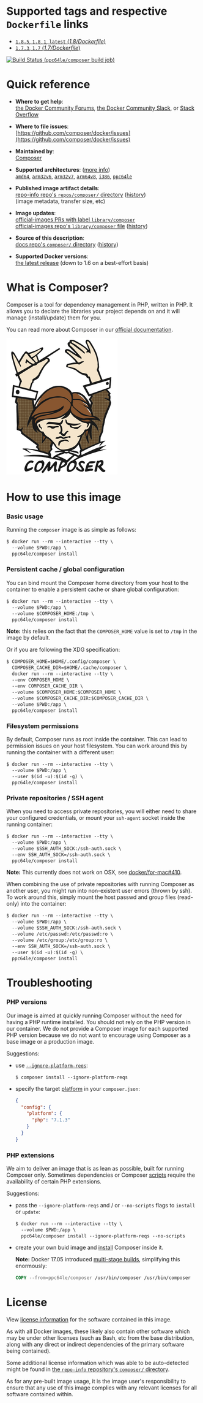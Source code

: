 <!--

********************************************************************************

WARNING:

    DO NOT EDIT "composer/README.md"

    IT IS AUTO-GENERATED

    (from the other files in "composer/" combined with a set of templates)

********************************************************************************

-->

# Supported tags and respective `Dockerfile` links

-	[`1.8.5`, `1.8`, `1`, `latest` (*1.8/Dockerfile*)](https://github.com/composer/docker/blob/b09945e1c20d64bc62b20dbc20e77eec93d3ee87/1.8/Dockerfile)
-	[`1.7.3`, `1.7` (*1.7/Dockerfile*)](https://github.com/composer/docker/blob/b09945e1c20d64bc62b20dbc20e77eec93d3ee87/1.7/Dockerfile)

[![Build Status](https://doi-janky.infosiftr.net/job/multiarch/job/ppc64le/job/composer/badge/icon) (`ppc64le/composer` build job)](https://doi-janky.infosiftr.net/job/multiarch/job/ppc64le/job/composer/)

# Quick reference

-	**Where to get help**:  
	[the Docker Community Forums](https://forums.docker.com/), [the Docker Community Slack](https://blog.docker.com/2016/11/introducing-docker-community-directory-docker-community-slack/), or [Stack Overflow](https://stackoverflow.com/search?tab=newest&q=docker)

-	**Where to file issues**:  
	[https://github.com/composer/docker/issues](https://github.com/composer/docker/issues)

-	**Maintained by**:  
	[Composer](https://github.com/composer/docker)

-	**Supported architectures**: ([more info](https://github.com/docker-library/official-images#architectures-other-than-amd64))  
	[`amd64`](https://hub.docker.com/r/amd64/composer/), [`arm32v6`](https://hub.docker.com/r/arm32v6/composer/), [`arm32v7`](https://hub.docker.com/r/arm32v7/composer/), [`arm64v8`](https://hub.docker.com/r/arm64v8/composer/), [`i386`](https://hub.docker.com/r/i386/composer/), [`ppc64le`](https://hub.docker.com/r/ppc64le/composer/)

-	**Published image artifact details**:  
	[repo-info repo's `repos/composer/` directory](https://github.com/docker-library/repo-info/blob/master/repos/composer) ([history](https://github.com/docker-library/repo-info/commits/master/repos/composer))  
	(image metadata, transfer size, etc)

-	**Image updates**:  
	[official-images PRs with label `library/composer`](https://github.com/docker-library/official-images/pulls?q=label%3Alibrary%2Fcomposer)  
	[official-images repo's `library/composer` file](https://github.com/docker-library/official-images/blob/master/library/composer) ([history](https://github.com/docker-library/official-images/commits/master/library/composer))

-	**Source of this description**:  
	[docs repo's `composer/` directory](https://github.com/docker-library/docs/tree/master/composer) ([history](https://github.com/docker-library/docs/commits/master/composer))

-	**Supported Docker versions**:  
	[the latest release](https://github.com/docker/docker-ce/releases/latest) (down to 1.6 on a best-effort basis)

# What is Composer?

Composer is a tool for dependency management in PHP, written in PHP. It allows you to declare the libraries your project depends on and it will manage (install/update) them for you.

You can read more about Composer in our [official documentation](https://getcomposer.org/doc/).

![logo](https://raw.githubusercontent.com/docker-library/docs/58f7363e6cfa78f8cd54af16eab51c63c1232002/composer/logo.png)

# How to use this image

### Basic usage

Running the `composer` image is as simple as follows:

```console
$ docker run --rm --interactive --tty \
  --volume $PWD:/app \
  ppc64le/composer install
```

### Persistent cache / global configuration

You can bind mount the Composer home directory from your host to the container to enable a persistent cache or share global configuration:

```console
$ docker run --rm --interactive --tty \
  --volume $PWD:/app \
  --volume $COMPOSER_HOME:/tmp \
  ppc64le/composer install
```

**Note:** this relies on the fact that the `COMPOSER_HOME` value is set to `/tmp` in the image by default.

Or if you are following the XDG specification:

```console
$ COMPOSER_HOME=$HOME/.config/composer \
  COMPOSER_CACHE_DIR=$HOME/.cache/composer \
  docker run --rm --interactive --tty \
  --env COMPOSER_HOME \
  --env COMPOSER_CACHE_DIR \
  --volume $COMPOSER_HOME:$COMPOSER_HOME \
  --volume $COMPOSER_CACHE_DIR:$COMPOSER_CACHE_DIR \
  --volume $PWD:/app \
  ppc64le/composer install
```

### Filesystem permissions

By default, Composer runs as root inside the container. This can lead to permission issues on your host filesystem. You can work around this by running the container with a different user:

```console
$ docker run --rm --interactive --tty \
  --volume $PWD:/app \
  --user $(id -u):$(id -g) \
  ppc64le/composer install
```

### Private repositories / SSH agent

When you need to access private repositories, you will either need to share your configured credentials, or mount your `ssh-agent` socket inside the running container:

```console
$ docker run --rm --interactive --tty \
  --volume $PWD:/app \
  --volume $SSH_AUTH_SOCK:/ssh-auth.sock \
  --env SSH_AUTH_SOCK=/ssh-auth.sock \
  ppc64le/composer install
```

**Note:** This currently does not work on OSX, see [docker/for-mac#410](https://github.com/docker/for-mac/issues/410).

When combining the use of private repositories with running Composer as another user, you might run into non-existent user errors (thrown by ssh). To work around this, simply mount the host passwd and group files (read-only) into the container:

```console
$ docker run --rm --interactive --tty \
  --volume $PWD:/app \
  --volume $SSH_AUTH_SOCK:/ssh-auth.sock \
  --volume /etc/passwd:/etc/passwd:ro \
  --volume /etc/group:/etc/group:ro \
  --env SSH_AUTH_SOCK=/ssh-auth.sock \
  --user $(id -u):$(id -g) \
  ppc64le/composer install
```

# Troubleshooting

### PHP versions

Our image is aimed at quickly running Composer without the need for having a PHP runtime installed. You should not rely on the PHP version in our container. We do not provide a Composer image for each supported PHP version because we do not want to encourage using Composer as a base image or a production image.

Suggestions:

-	use [`--ignore-platform-reqs`](https://getcomposer.org/doc/03-cli.md#install-i):

	```console
	$ composer install --ignore-platform-reqs
	```

-	specify the target [platform](https://getcomposer.org/doc/06-config.md#platform) in your `composer.json`:

	```json
	{
	  "config": {
	    "platform": {
	      "php": "7.1.3"
	    }
	  }
	}
	```

### PHP extensions

We aim to deliver an image that is as lean as possible, built for running Composer only. Sometimes dependencies or Composer [scripts](https://getcomposer.org/doc/articles/scripts.md) require the availability of certain PHP extensions.

Suggestions:

-	pass the `--ignore-platform-reqs` and / or `--no-scripts` flags to `install` or `update`:

	```console
	$ docker run --rm --interactive --tty \
	  --volume $PWD:/app \
	  ppc64le/composer install --ignore-platform-reqs --no-scripts
	```

-	create your own buid image and [install](https://getcomposer.org/doc/faqs/how-to-install-composer-programmatically.md) Composer inside it.

	**Note:** Docker 17.05 introduced [multi-stage builds](https://docs.docker.com/develop/develop-images/multistage-build/), simplifying this enormously:

	```dockerfile
	COPY --from=ppc64le/composer /usr/bin/composer /usr/bin/composer
	```

# License

View [license information](https://github.com/composer/composer/blob/master/LICENSE) for the software contained in this image.

As with all Docker images, these likely also contain other software which may be under other licenses (such as Bash, etc from the base distribution, along with any direct or indirect dependencies of the primary software being contained).

Some additional license information which was able to be auto-detected might be found in [the `repo-info` repository's `composer/` directory](https://github.com/docker-library/repo-info/tree/master/repos/composer).

As for any pre-built image usage, it is the image user's responsibility to ensure that any use of this image complies with any relevant licenses for all software contained within.

